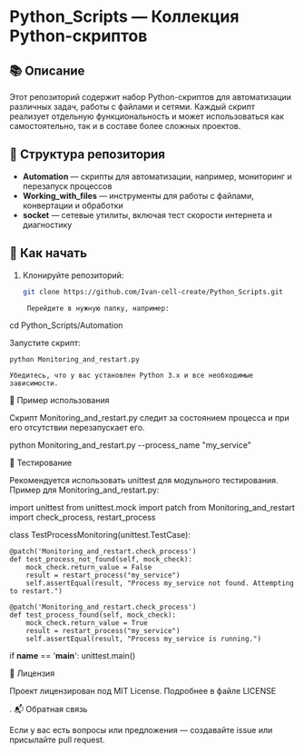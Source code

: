 # Python_Scripts — Коллекция Python-скриптов

## 📚 Описание

Этот репозиторий содержит набор Python-скриптов для автоматизации различных задач, работы с файлами и сетями. Каждый скрипт реализует отдельную функциональность и может использоваться как самостоятельно, так и в составе более сложных проектов.

## 📁 Структура репозитория

- **Automation** — скрипты для автоматизации, например, мониторинг и перезапуск процессов  
- **Working_with_files** — инструменты для работы с файлами, конвертации и обработки  
- **socket** — сетевые утилиты, включая тест скорости интернета и диагностику

## 🚀 Как начать

1. Клонируйте репозиторий:

   ```bash
   git clone https://github.com/Ivan-cell-create/Python_Scripts.git

    Перейдите в нужную папку, например:

cd Python_Scripts/Automation

Запустите скрипт:

    python Monitoring_and_restart.py

    Убедитесь, что у вас установлен Python 3.x и все необходимые зависимости.

🧩 Пример использования

Скрипт Monitoring_and_restart.py следит за состоянием процесса и при его отсутствии перезапускает его.

python Monitoring_and_restart.py --process_name "my_service"

🧪 Тестирование

Рекомендуется использовать unittest для модульного тестирования. Пример для Monitoring_and_restart.py:

import unittest
from unittest.mock import patch
from Monitoring_and_restart import check_process, restart_process

class TestProcessMonitoring(unittest.TestCase):

    @patch('Monitoring_and_restart.check_process')
    def test_process_not_found(self, mock_check):
        mock_check.return_value = False
        result = restart_process("my_service")
        self.assertEqual(result, "Process my_service not found. Attempting to restart.")

    @patch('Monitoring_and_restart.check_process')
    def test_process_found(self, mock_check):
        mock_check.return_value = True
        result = restart_process("my_service")
        self.assertEqual(result, "Process my_service is running.")

if __name__ == '__main__':
    unittest.main()

📄 Лицензия

Проект лицензирован под MIT License. Подробнее в файле LICENSE

.
📬 Обратная связь

Если у вас есть вопросы или предложения — создавайте issue или присылайте pull request.